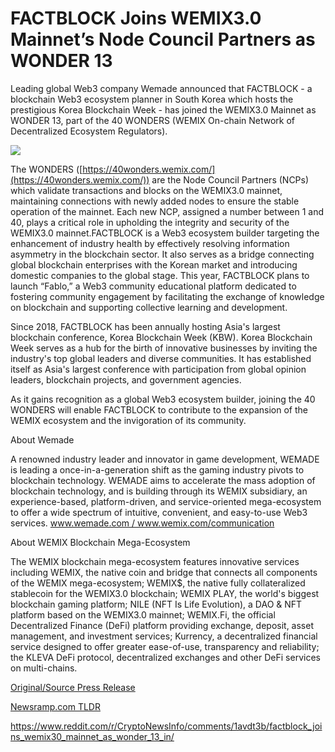 # FACTBLOCK Joins WEMIX3.0 Mainnet’s Node Council Partners as WONDER 13

Leading global Web3 company Wemade announced that FACTBLOCK - a blockchain Web3 ecosystem planner in South Korea which hosts the prestigious Korea Blockchain Week - has joined the WEMIX3.0 Mainnet as WONDER 13, part of the 40 WONDERS (WEMIX On-chain Network of Decentralized Ecosystem Regulators).

![](https://api.blockchainwire.io/uploads/BlockAdventureSRL/editor_image/066a66ed-c9df-4c44-84a7-b1502846cdb4.jpeg)

The WONDERS ([https://40wonders.wemix.com/](https://40wonders.wemix.com/)) are the Node Council Partners (NCPs) which validate transactions and blocks on the WEMIX3.0 mainnet, maintaining connections with newly added nodes to ensure the stable operation of the mainnet. Each new NCP, assigned a number between 1 and 40, plays a critical role in upholding the integrity and security of the WEMIX3.0 mainnet.FACTBLOCK is a Web3 ecosystem builder targeting the enhancement of industry health by effectively resolving information asymmetry in the blockchain sector. It also serves as a bridge connecting global blockchain enterprises with the Korean market and introducing domestic companies to the global stage. This year, FACTBLOCK plans to launch “Fablo,” a Web3 community educational platform dedicated to fostering community engagement by facilitating the exchange of knowledge on blockchain and supporting collective learning and development.

Since 2018, FACTBLOCK has been annually hosting Asia's largest blockchain conference, Korea Blockchain Week (KBW). Korea Blockchain Week serves as a hub for the birth of innovative businesses by inviting the industry's top global leaders and diverse communities. It has established itself as Asia's largest conference with participation from global opinion leaders, blockchain projects, and government agencies.

As it gains recognition as a global Web3 ecosystem builder, joining the 40 WONDERS will enable FACTBLOCK to contribute to the expansion of the WEMIX ecosystem and the invigoration of its community.

About Wemade

A renowned industry leader and innovator in game development, WEMADE is leading a once-in-a-generation shift as the gaming industry pivots to blockchain technology. WEMADE aims to accelerate the mass adoption of blockchain technology, and is building through its WEMIX subsidiary, an experience-based, platform-driven, and service-oriented mega-ecosystem to offer a wide spectrum of intuitive, convenient, and easy-to-use Web3 services. www.wemade.com / www.wemix.com/communication

About WEMIX Blockchain Mega-Ecosystem

The WEMIX blockchain mega-ecosystem features innovative services including WEMIX, the native coin and bridge that connects all components of the WEMIX mega-ecosystem; WEMIX$, the native fully collateralized stablecoin for the WEMIX3.0 blockchain; WEMIX PLAY, the world's biggest blockchain gaming platform; NILE (NFT Is Life Evolution), a DAO & NFT platform based on the WEMIX3.0 mainnet; WEMIX.Fi, the official Decentralized Finance (DeFi) platform providing exchange, deposit, asset management, and investment services; Kurrency, a decentralized financial service designed to offer greater ease-of-use, transparency and reliability; the KLEVA DeFi protocol, decentralized exchanges and other DeFi services on multi-chains. 

[Original/Source Press Release](https://blockchainwire.io/press-release/factblock-joins-wemix30-mainnets-node-council-partners-as-wonder-13)
                    

[Newsramp.com TLDR](None) 

https://www.reddit.com/r/CryptoNewsInfo/comments/1avdt3b/factblock_joins_wemix30_mainnet_as_wonder_13_in/